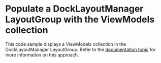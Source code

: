 # Populate a DockLayoutManager LayoutGroup with the ViewModels collection
This code sample displays a ViewModels collection in the DockLayoutManager LayoutGroup.
Refer to the [documentation topic](docs.devexpress.com/WPF/11386) for more information on this approach.
